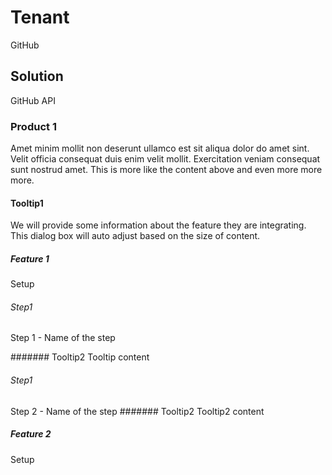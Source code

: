 # Tenant
GitHub

## Solution
GitHub API

### Product 1
Amet minim mollit non deserunt ullamco est sit aliqua dolor do amet sint. Velit officia consequat duis enim velit mollit. Exercitation veniam consequat sunt nostrud amet. This is more like the content above and even more more more.

#### Tooltip1
We will provide some information about the feature they are integrating. This dialog box will auto adjust based on the size of content.

##### Feature 1
   Setup
   
###### Step1
Step 1 - Name of the step

####### Tooltip2
Tooltip content

###### Step1
Step 2 - Name of the step
####### Tooltip2
Tooltip2 content


##### Feature 2
   Setup

